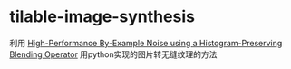 # tilable-image-synthesis
利用
[High-Performance By-Example Noise
using a Histogram-Preserving Blending Operator](https://dl.acm.org/doi/pdf/10.1145/3233304)
用python实现的图片转无缝纹理的方法
